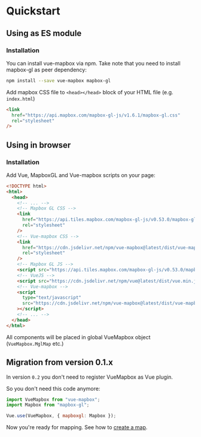 # Quickstart

## Using as ES module

### Installation

You can install vue-mapbox via npm. Take note that you need to install mapbox-gl as peer dependency:

```bash
npm install --save vue-mapbox mapbox-gl
```

Add mapbox CSS file to `<head></head>` block of your HTML file (e.g. `index.html`)

```html
<link
  href="https://api.mapbox.com/mapbox-gl-js/v1.6.1/mapbox-gl.css"
  rel="stylesheet"
/>
```

## Using in browser

### Installation

Add Vue, MapboxGL and Vue-mapbox scripts on your page:

```html
<!DOCTYPE html>
<html>
  <head>
    <!-- ... -->
    <!-- Mapbox GL CSS -->
    <link
      href="https://api.tiles.mapbox.com/mapbox-gl-js/v0.53.0/mapbox-gl.css"
      rel="stylesheet"
    />
    <!-- Vue-mapbox CSS -->
    <link
      href="https://cdn.jsdelivr.net/npm/vue-mapbox@latest/dist/vue-mapbox.css"
      rel="stylesheet"
    />
    <!-- Mapbox GL JS -->
    <script src="https://api.tiles.mapbox.com/mapbox-gl-js/v0.53.0/mapbox-gl.js"></script>
    <!-- VueJS -->
    <script src="https://cdn.jsdelivr.net/npm/vue@latest/dist/vue.min.js"></script>
    <!-- Vue-mapbox -->
    <script
      type="text/javascript"
      src="https://cdn.jsdelivr.net/npm/vue-mapbox@latest/dist/vue-mapbox.min.js"
    ></script>
    <!-- ... -->
  </head>
</html>
```

All components will be placed in global VueMapbox object (`VueMapbox.MglMap` etc.)

## Migration from version 0.1.x

In version `0.2` you don't need to register VueMapbox as Vue plugin.

So you don't need this code anymore:

```js
import VueMapbox from "vue-mapbox";
import Mapbox from "mapbox-gl";

Vue.use(VueMapbox, { mapboxgl: Mapbox });
```

Now you're ready for mapping. See how to [create a map](/guide/basemap.md).
